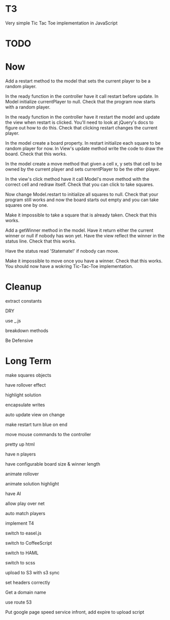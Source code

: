 T3
==

Very simple Tic Tac Toe implementation in JavaScript

TODO
==

Now
===

Add a restart method to the model that sets the current player to be a random player.

In the ready function in the controller have it call restart before update. In Model initialize currentPlayer to null. Check that the program now starts with a random player.

In the ready function in the controller have it restart the model and update the view when restart is clicked. You'll need to look at jQuery's docs to figure out how to do this. Check that clicking restart changes the current player.

In the model create a board property. In restart initialize each square to be random player for now. In View's update method write the code to draw the board. Check that this works.

In the model create a move method that given a cell x, y sets that cell to be owned by the current player and sets currentPlayer to be the other player.

In the view's click method have it call Model's move method with the correct cell and redraw itself. Check that you can click to take squares.

Now change Model.restart to initialize all squares to null. Check that your program still works and now the board starts out empty and you can take squares one by one.

Make it impossible to take a square that is already taken. Check that this works.

Add a getWinner method in the model. Have it return either the current winner or null if nobody has won yet. Have the view reflect the winner in the status line. Check that this works.

Have the status read 'Statemate!' if nobody can move.

Make it impossible to move once you have a winner. Check that this works. You should now have a wokring Tic-Tac-Toe implementation.


Cleanup
===

extract constants

DRY

use _.js

breakdown methods

Be Defensive


Long Term
===

make squares objects

have rollover effect

highlight solution

encapsulate writes

auto update view on change

make restart turn blue on end

move mouse commands to the controller

pretty up html

have n players

have configurable board size & winner length

animate rollover

animate solution highlight

have AI

allow play over net

auto match players

implement T4

switch to easel.js

switch to CoffeeScript

switch to HAML

switch to scss

upload to S3 with s3 sync

set headers correctly

Get a domain name

use route 53

Put google page speed service infront, add expire to upload script